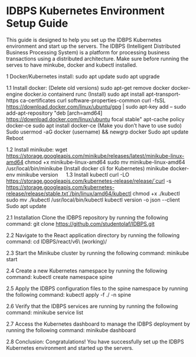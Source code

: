 # IDBPS Kubernetes Environment Setup Guide
This guide is designed to help you set up the IDBPS Kubernetes environment and start up the servers. The IDBPS (Intelligent Distributed Business Processing System) is a platform for processing business transactions using a distributed architecture. Make sure before running the serves to have minkube, docker and kubectl installed.

1	Docker/Kubernetes install:
sudo apt update
sudo apt upgrade

1.1	Install docker:
(Delete old versions)
sudo apt-get remove docker docker-engine docker.io containerd runc
(Install)
sudo apt install apt-transport-https ca-certificates curl software-properties-common
curl -fsSL https://download.docker.com/linux/ubuntu/gpg | sudo apt-key add –
sudo add-apt-repository "deb [arch=amd64] https://download.docker.com/linux/ubuntu focal stable"
apt-cache policy docker-ce
sudo apt install docker-ce
(Make you don’t have to use sudo)
Sudo usermod -aG docker (username) && newgrp docker
Sudo apt update
Reboot

1.2	Install minikube:
wget https://storage.googleapis.com/minikube/releases/latest/minikube-linux-amd64
chmod +x minikube-linux-amd64
sudo mv minikube-linux-amd64 /usr/local/bin/minikube
(Install docker cli  for Kubernetes)
minikube docker-env
minikube version
 
1.3	Install kubectl
curl -LO https://storage.googleapis.com/kubernetes-release/release/`curl -s https://storage.googleapis.com/kubernetes-release/release/stable.txt`/bin/linux/amd64/kubectl
chmod +x ./kubectl
sudo mv ./kubectl /usr/local/bin/kubectl
kubectl version -o json  --client
Sudo apt update

2.1 Installation
Clone the IDBPS repository by running the following command:
git clone https://github.com/studentolaf/IDBPS.git


2.2 Navigate to the React application directory by running the following command:
cd IDBPS/react/v6\ \(working\)/


2.3 Start the Minikube cluster by running the following command:
minikube start


2.4 Create a new Kubernetes namespace by running the following command:
kubectl create namespace spine


2.5 Apply the IDBPS configuration files to the spine namespace by running the following command:
kubectl apply -f ./ -n spine


2.6 Verify that the IDBPS services are running by running the following command:
minikube service list


2.7 Access the Kubernetes dashboard to manage the IDBPS deployment by running the following command:
minikube dashboard


2.8 Conclusion:
Congratulations! You have successfully set up the IDBPS Kubernetes environment and started up the servers.
